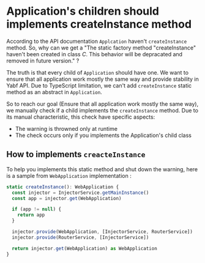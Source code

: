 # Application's children should implements createInstance method

According to the API documentation `Applcation` haven't `createInstance` method. So, why can we get a "The static factory method "createInstance" haven't been created in class *C*. This behavior will be depracated and removed in future version." ?

The truth is that every child of `Application` should have one. We want to ensure that all application work mostly the same way and provide stability in Yabf API. Due to TypeScript limitation, we can't add `createInstance` static method as an abstract in `Application`.

So to reach our goal (Ensure that all application work mostly the same way), we manually check if a child implements the `createInstance` method. Due to its manual characteristic, this check have specific aspects:

- The warning is throwned only at runtime
- The check occurs only if you implements the Application's child class

## How to implements `creacteInstance`

To help you implements this static method and shut down the warning, here is a sample from `WebApplication` implementation :

```ts
static createInstance(): WebApplication {
  const injector = InjectorService.getMainInstance()
  const app = injector.get(WebApplication)

  if (app != null) {
    return app
  }

  injector.provide(WebApplication, [InjectorService, RouterService])
  injector.provide(RouterService, [InjectorService])

  return injector.get(WebApplication) as WebApplication
}
```

